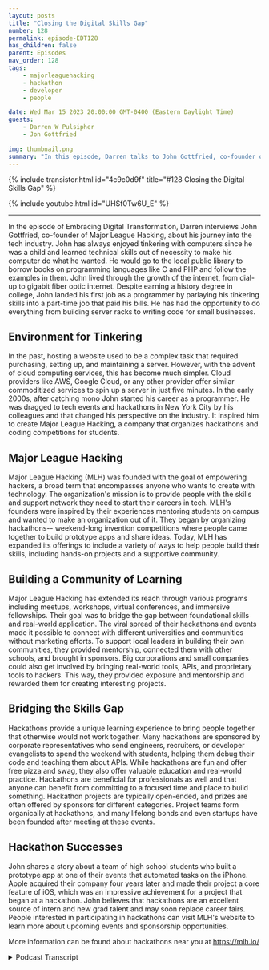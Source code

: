 ```yaml
---
layout: posts
title: "Closing the Digital Skills Gap"
number: 128
permalink: episode-EDT128
has_children: false
parent: Episodes
nav_order: 128
tags:
    - majorleaguehacking
    - hackathon
    - developer
    - people

date: Wed Mar 15 2023 20:00:00 GMT-0400 (Eastern Daylight Time)
guests:
    - Darren W Pulsipher
    - Jon Gottfried

img: thumbnail.png
summary: "In this episode, Darren talks to John Gottfried, co-founder of Major League hacking, about closing the digital skills gap through practical collaborative work using hackathons."
---
```


{% include transistor.html id="4c9c0d9f" title="#128 Closing the Digital Skills Gap" %}

{% include youtube.html id="UHSf0Tw6U_E" %}

---

In the episode of Embracing Digital Transformation, Darren interviews John Gottfried, co-founder of Major League Hacking,  about his journey into the tech industry. John has always enjoyed tinkering with computers since he was a child and learned technical skills out of necessity to make his computer do what he wanted. He would go to the local public library to borrow books on programming languages like C and PHP and follow the examples in them. John lived through the growth of the internet, from dial-up to gigabit fiber optic internet. Despite earning a history degree in college, John landed his first job as a programmer by parlaying his tinkering skills into a part-time job that paid his bills. He has had the opportunity to do everything from building server racks to writing code for small businesses.

## Environment for Tinkering

In the past, hosting a website used to be a complex task that required purchasing, setting up, and maintaining a server. However, with the advent of cloud computing services, this has become much simpler. Cloud providers like AWS, Google Cloud, or any other provider offer similar commoditized services to spin up a server in just five minutes. In the early 2000s, after catching mono John started his career as a programmer. He was dragged to tech events and hackathons in New York City by his colleagues and that changed his perspective on the industry. It inspired him to create Major League Hacking, a company that organizes hackathons and coding competitions for students.

## Major League Hacking

Major League Hacking (MLH) was founded with the goal of empowering hackers, a broad term that encompasses anyone who wants to create with technology. The organization's mission is to provide people with the skills and support network they need to start their careers in tech. MLH's founders were inspired by their experiences mentoring students on campus and wanted to make an organization out of it. They began by organizing hackathons-- weekend-long invention competitions where people came together to build prototype apps and share ideas. Today, MLH has expanded its offerings to include a variety of ways to help people build their skills, including hands-on projects and a supportive community.

## Building a Community of Learning

Major League Hacking has extended its reach through various programs including meetups, workshops, virtual conferences, and immersive fellowships. Their goal was to bridge the gap between foundational skills and real-world application. The viral spread of their hackathons and events made it possible to connect with different universities and communities without marketing efforts. To support local leaders in building their own communities, they provided mentorship, connected them with other schools, and brought in sponsors. Big corporations and small companies could also get involved by bringing real-world tools, APIs, and proprietary tools to hackers. This way, they provided exposure and mentorship and rewarded them for creating interesting projects.

## Bridging the Skills Gap

Hackathons provide a unique learning experience to bring people together that otherwise would not work together. Many hackathons are sponsored by corporate representatives who send engineers, recruiters, or developer evangelists to spend the weekend with students, helping them debug their code and teaching them about APIs. While hackathons are fun and offer free pizza and swag, they also offer valuable education and real-world practice. Hackathons are beneficial for professionals as well and that anyone can benefit from committing to a focused time and place to build something. Hackathon projects are typically open-ended, and prizes are often offered by sponsors for different categories. Project teams form organically at hackathons, and many lifelong bonds and even startups have been founded after meeting at these events.

## Hackathon Successes

John shares a story about a team of high school students who built a prototype app at one of their events that automated tasks on the iPhone. Apple acquired their company four years later and made their project a core feature of iOS, which was an impressive achievement for a project that began at a hackathon. John believes that hackathons are an excellent source of intern and new grad talent and may soon replace career fairs. People interested in participating in hackathons can visit MLH's website to learn more about upcoming events and sponsorship opportunities.

More information can be found about hackathons near you at https://mlh.io/



<details>
<summary> Podcast Transcript </summary>

<p>﻿1</p>
<p>John, welcome to the show.</p>
<p>Thanks for having me, Darren.</p>
<p>I'm really excited.</p>
<p>Hey, when we first talked andwe only talked briefly because I didn'twant to go too farbecause I wanted my one of mylisteners to hear because, well,you guys are setting up super, super cool.</p>
<p>But before you even get there,you got to tell me how you got started.</p>
<p>Give me your backgroundbecause it's an unusual journey.</p>
<p>Yeah, you know, it's funny.</p>
<p>I had a zig zag path to where I am now.</p>
<p>I, you know, was always one of those kidstinkering with computers and,you know, the generation I'm from.</p>
<p>I started out withdial up Internet and floppy disks,and so slightly beforethe Internet was ubiquitous everywhere.</p>
<p>But I was hooked from the beginning and</p>
<p>I wanted to do interesting things.</p>
<p>And the only way to do it at that point intime was to learn some technical skills.</p>
<p>Right.</p>
<p>There was really no other wayto make the computer do what I wanted.</p>
<p>And so I just did it out of necessity.</p>
<p>I didn't really understand thatas a career path.</p>
<p>I didn't really think of itas a particular pursuit.</p>
<p>It was just what I needed to doto enjoy playing with my computer.</p>
<p>All right.</p>
<p>So how did you do that back then?</p>
<p>Becauseyou can't just go to the Internetwhen the Internet wasn't really there.</p>
<p>So and this may be hardfor some of the younger listeners.</p>
<p>What did you do to build upyour skills gap at that time?</p>
<p>So I would go tothe local public libraryand check out a book.</p>
<p>At that point, it was</p>
<p>I was learning Cand then eventually learned PHP,and a lot of the timesthe books would have a floppy diskor a CD in the back with a compileror interpreter on it.</p>
<p>And I would just follow the examplesin the book and see where that got me.</p>
<p>Well, I think that's howthat's how I learned to.</p>
<p>Yeah, same thing, right?</p>
<p>I'd go get a book at the library,or if I really wanted the book really bad,</p>
<p>I'd spend my lawnmower money for it.</p>
<p>Yep. Right.</p>
<p>And then start tinkeringand following the examples.</p>
<p>I mean, I always said there's onlyone program ever written in the world.</p>
<p>Hello, World.</p>
<p>Yeah, basically, everything else isjust an adaptation to Hello World.</p>
<p>Isn't that right?</p>
<p>Pretty much, yeah. And, you know, I.</p>
<p>It's funny, like, Ikind of, like,lived through the growth of the internet.</p>
<p>Like, I remember very distinctly,you know, when we got DSLand then when we got cable Internet,and then when we got, you know, fiberoptic and like, you know, from the time</p>
<p>I started with computers to the time</p>
<p>I basically got to college,like in that sort of 20 year timeframe,we went from nothing to fiber optic,you know, gigabit Internet.</p>
<p>And so it's pretty cool, like, toto live through that.</p>
<p>And I always like tell, you know, alot of the students that we work with thatmaybe I was like the last generationto grow up without the Internet.</p>
<p>Yeah. Yeah.</p>
<p>You absolutely probably.</p>
<p>All right. So that's how.</p>
<p>So you tinker pretty young, then?</p>
<p>Yeah. Yeah, pretty young. And</p>
<p>I didn'teven really pursue computer science as.</p>
<p>As a pursuit in college.</p>
<p>Like, I got a history degree.</p>
<p>And so I kept tinkeringand eventually was able to sort of, like,parlaymy tinkering skills into a part time jobthat paid, you know, my billswhen I was in college.</p>
<p>And and that was how I got into tech.</p>
<p>Then there's kind of a funny storyabout how I got my first job, but like,that was how I first got employedas a programmer, a bad programmer.</p>
<p>Well, you're</p>
<p>I used to say during the 1990s</p>
<p>I was in Silicon Valley during the dotcom boom,if you had a pulse and you could type,you were a programmerbecause they were in such short,short supply.</p>
<p>Yeah, that yeah, there were tonsof history majors that were programing.</p>
<p>BHP and back office stuff and yeah,</p>
<p>I was like wow, because I just wentto four years of university and, you know,and learned how to program.</p>
<p>I thought, well, that's a wholenother story.</p>
<p>I mean, the cool thing about itwas that youkind of got to do everythinglike soup to nuts.</p>
<p>Like I was, yeah,</p>
<p>I was building the server rack in the backand then also writing the codethat ran on it,you know,because a lot of thesewere small businesses and they weren't,at least for me, like they didn'thave software engineering teamsand IT teams, it was like meand maybe someone else at that.</p>
<p>Those are the fun times, right?</p>
<p>So it was a lot of fun.</p>
<p>I definitely remember itvery fondly, though.</p>
<p>You know, it's it's</p>
<p>I can certainly accomplish more now.</p>
<p>Yeah. So how has that changed?</p>
<p>How do you think that's changed now?</p>
<p>Do you are therestill some of those small back office?</p>
<p>I need I need a guy to rack and stackor has a cloudcompletely just consumed all that. Sothose jobs still exist?</p>
<p>Actually,</p>
<p>I think they'll always exist, Butdevelopers are able to get up to speedmuch more quicklyand build much more complex applicationsat the get go.</p>
<p>Right.</p>
<p>Like, you know, I verylike I rememberall this frustration of like,how do I even find somewhere to host my HPwebsite without running a full server?</p>
<p>You know, like that is so true. Yeah.</p>
<p>And now it's like you go to a WRC,you go to Google Cloud,you go to literally like any providerout there, and they all sell effectively,like the same service.</p>
<p>It's almost been commoditizedin a lot of waysand you just spin up a serverand you're ready to go 5 minutes later.</p>
<p>Yeah, yeah. Before you used to have to.</p>
<p>Is there an old box somewhere</p>
<p>I can hook up or do I have to go buy one?</p>
<p>Yeah, Yeah.</p>
<p>I don't want to spend the whole timelike, reminiscing, but like, I, my dadused to take me to these things calledcomputer shows, right where it was new.</p>
<p>AG In real life,you know, like you walk aroundand there's the motherboard standand there's the memory stand.</p>
<p>Yeah.</p>
<p>And there's like, you know, whatever.</p>
<p>And that was how I builtmy first handful of computers.</p>
<p>And it was fun.</p>
<p>I mean, it's kind of nicenot to have to do that now,but it was definitely a cool experienceand a great learning experience.</p>
<p>All right.</p>
<p>So all of this background that you have,</p>
<p>Yeah.</p>
<p>How did you get to where you'rea co-founder of Major League Hacking?</p>
<p>Explain.</p>
<p>Explain that.</p>
<p>Sure.</p>
<p>Are you picking up that background noise?</p>
<p>No, not at all.</p>
<p>Sorry.</p>
<p>There was like a loudmotorcycle in the background.</p>
<p>So this is kind ofthe weird, funny part of the storyof how my careeractually started in college.</p>
<p>Like many people, I call it mono,which is typically not life threatening,but really not fun,you know, sickness to have.</p>
<p>And I took a semester offand I went back to suburban</p>
<p>New York where I, you know,my parents were all my friends were gone.</p>
<p>I had nothing to do.</p>
<p>And once I was feeling better,</p>
<p>I was bored out of my freaking mind. So</p>
<p>I went on Craigslist and started applyingfor programing jobs to fill the time.</p>
<p>And it just so happenedthat there was a EdTech startup in Nyack,</p>
<p>New York, which is like, it's probablythe only startup in like a 50 mile radius.</p>
<p>And they for some reasoninterviewed me off of Craigslistand hired me for apart time programing job. Andit was like this veryscrappy kind of cool little operation.</p>
<p>But there were a few peoplethere who were starting to get involvedwith this, like nascent</p>
<p>New York City tech scenethat was springing up around the time.</p>
<p>And we're talking like early 2000s.</p>
<p>And they dragged me to these, like meetupsand hackathonsthat were going on in the city.</p>
<p>And I honestly,</p>
<p>I wasn't that interested at the beginning,but after I went, itblew my mind and set me on this.</p>
<p>Like course,that is very directly related to thoselike first experiences</p>
<p>I had in the New York tech community.</p>
<p>So you think it all came fromfrom that then?</p>
<p>Yeah.</p>
<p>If I hadn't caught mono, I'd probably bea history teacher right now. Oh,well, we're glad you got mono then.</p>
<p>Right.</p>
<p>But there's a lot of students that areprobably missing out on a great teacher,as what I would say.</p>
<p>Perhaps.</p>
<p>How did how did Major Leaguehacking form them?</p>
<p>Yeah. Sogoing to those tech eventslike complete</p>
<p>Li changed my perspective of the industry.</p>
<p>Part of why I actually went into historyinstead of computerscience is I really wanted to workwith people writing.</p>
<p>Like I cared a lot about helping peopleand teaching people and mentoring andlike all of these things that I perceivedto not really be part of a tech career.</p>
<p>I think I perceived that incorrectly,but that was my perception at the time,was that going into techwas like the movie office spacewhere you kind of sat in a cubicleand like filled out reports.</p>
<p>That's there's a lot to that, by the way,sometimes.</p>
<p>Yeah.</p>
<p>But, you know,when I went to these community eventsand one of the first events I ever wentto was this hackathon called Music</p>
<p>Hack Day.</p>
<p>It was such alike organicand interesting group of people.</p>
<p>Like you had tinkerers, you had musicians,you had hardcore computer scientists,you had all of these different typesgatheringtogether, just like build cool stuff.</p>
<p>And everyone was helping each other.</p>
<p>Everyone was really supportive.</p>
<p>It was incredibly collaborative.</p>
<p>You know,you demoed your half working projectat the end and everyone applauded and likethat just totally blew my mind.</p>
<p>And, you know, after that I was like,wow, Like maybe this is something</p>
<p>I want to do more of.</p>
<p>And so I started goingto, you know, meet ups and hackathonsand all these different tech eventsbasically every, every week.</p>
<p>And eventually someone kind of noticedthat I was super engagedand helping out a lot and recruited mefor a developer evangelist joband you know, from there, you know,in retrospect, it makes a lot of sense.</p>
<p>I ended up doing MLH,but like getting there was this veryconvoluted,convoluted. Yeah, yeah. Oh, very cool.</p>
<p>All right.</p>
<p>So explain to me, I mean, we call itwe call this up.</p>
<p>So closing the skills gap. Yeah. Sowhat do youguys do and how does that help close this?</p>
<p>Because there is a huge skillsgap out there.</p>
<p>We talked earlier a little bit.</p>
<p>There's a big one in cybersecurity.</p>
<p>There's absolutely one in A.I. right now.</p>
<p>And and other areaskeep popping up where we've got skillsgaps that we need to do.</p>
<p>So is that why youit sounds like you didn't start thisbecause of the skills gap you startedbecause you like to be a mentor?</p>
<p>I That's what I heard. Yeah.</p>
<p>Do you like teaching?</p>
<p>You like being out thereand helping peoplerealize maybe their dreams?</p>
<p>Yeah.</p>
<p>I mean, the skills gap is aa way of abstracting awaythe, like, really personal problemwe were solving, you know, myselfand my co-founder Swift, Like,that'sexactly how we wanted to be mentors.</p>
<p>We wanted to help people likeand as developer evangelists.</p>
<p>That was a big part of our job.</p>
<p>For me,you know, I started workingwith a lot of these student communitieson campus, you know, going in to speakto two classes of studentshelping out at their hackathons.</p>
<p>And it was kind of inspiring, right?</p>
<p>Like it was very muchthe thing that I wished I hadwhen I was in school,but it didn't quite exist yet.</p>
<p>And so when we put our jobs to start MLHlike, it was very much leaninginto that thing that we were already doingand trying to make,you know, organization out of it.</p>
<p>What we do at MLH,obviously is a little bit differentthan what it looked likewhen we started ten years ago.</p>
<p>So Major League Hacking isa mission driven organization.</p>
<p>First, like, it's important to understandthat because it guides everything we do,we're actually structured as a B Corp,which is a modelthat is gaining a lot of prominence,but maybe not everyone's heard of.</p>
<p>It's also known as a public Benefit Corp.</p>
<p>It is a for profit company with a missionthat the board and shareholdershave to hold them to.</p>
<p>Our mission is to empower hackers.</p>
<p>Now wait, when yousay hackers is different kinds of hackers.</p>
<p>Yeah, right.</p>
<p>These are not cyber securityhackers, are they?</p>
<p>These are like code developer guys, right?</p>
<p>That's the kind of hacker.</p>
<p>Or are you talking both?</p>
<p>Hacker is an intentionally broad term.</p>
<p>Okay. Right.</p>
<p>To us, it means anyone who wants to createwith technology,we see people at our eventswriting code, frontend developers,backend developers, hardware developers,cybersecurity folks,you know, like multimedia artists,like you see at allsorts of intentionally broad term.</p>
<p>And it is a little bit jargony, right?</p>
<p>Like I think if you asked my grandpawhat a hacker is like, he'dprobably have a very particular like imagecome to mind of like someonetrying to steal his credit card.</p>
<p>Yes, that's kind of what do mean, right?</p>
<p>Like we mean tinkerers and hackersand the,you know, hack the world,hack the planet Sense.</p>
<p>Not that they're hacking into things.</p>
<p>It sounds gotcha.</p>
<p>But you knowwhat we do to empower those hackers isis pretty broad at this point.</p>
<p>So we look at everything through the lensof how do we actually get peoplethe skills and support networkthey need to start their career.</p>
<p>And, you know, that happens in a in ain a lot of different ways.</p>
<p>Hackathons are what we've been knownfor the longest,you know, weekend long inventioncompetitionswhere people come togetherto build prototype apps, have crazy ideaslike they're incredibly popular on collegecampuses.</p>
<p>And, you know, we do about 300 a yearin different schools.</p>
<p>Those events are attended by around</p>
<p>So it's becomea pretty big phenomenon on campus.</p>
<p>But that's really one of the main wayswe help people buildtheir skills is through hands on projects,and that's extendedinto a multitude of different programslike meetups, workshops,virtual conferences, immersive,you know, 12 week fellowships.</p>
<p>But they all revolve around this idea ofhow do you take someonewho has some like foundational interestor skills and then bridge the gap to</p>
<p>I can actually work on thisin the real world and be effective.</p>
<p>So that's really interesting.</p>
<p>Campuses obviously are a primary target.</p>
<p>Do you work really closelywith the individual campuses or theiror do you work closelywith like Atripla or ECM or anything?</p>
<p>I mean, how do you have such a broadyou know, because you said 300.</p>
<p>You're not doing one every day.</p>
<p>You're doing several every week. Yep.</p>
<p>So how do you build that connectionwith universities?</p>
<p>So hacker communitieshave a little bit of a viralspread to them.</p>
<p>What typically happens isall of our hackathonsand many of our other eventsare intercollegiate, so anyone can attendeven nontraditional students, right?</p>
<p>We have a lot of folks from boot campsgoing to events these days.</p>
<p>So what happens is your friend dragsyou to an eventand you have a life changing experienceand you go home and you're like, Oh, wow,</p>
<p>I want to bring that to my school to.</p>
<p>And so that's basicallyhow all ten models are so viral.</p>
<p>It's the funny thing.</p>
<p>It's like we've basically never donemarketing.</p>
<p>Like it's just not something we've touchedand it's all happened by word of mouth.</p>
<p>Wow. That's well,that kind of goes into the wholesocial scene of hackers anyway, right?</p>
<p>It does.</p>
<p>It's incredibly collaborative.</p>
<p>It's incredibly like connected.</p>
<p>And I you know,everyone, I think, has it has a similarreaction to I did where they</p>
<p>I go to these events and communitiesand they're like, this is amazing.</p>
<p>Like this is something I want.</p>
<p>And so they figure outhow to make it happen, right?</p>
<p>And it looks slightly differentevery every school and every community.</p>
<p>But they all kind of share that same like,you know, underlying cultural valueof trying to create cool stuff and learn.</p>
<p>So. So what do you guys actuallythen provide?</p>
<p>And let's say that, hey,</p>
<p>I want to do this at my school,or it doesn't evenhave to be a school, does it?</p>
<p>It doesn't have to be a school.</p>
<p>I could do it in</p>
<p>I could do it in Folsom, California.</p>
<p>We're going to have a hackathonin Folsom, California.</p>
<p>Yeah.</p>
<p>And there's actually a number of eventsthat are like off campus.</p>
<p>But for local students. Sowe provide a lot of the, like,mentorshipgetting back to that and connective tissuebetween all these communities, right?</p>
<p>Because they might all existas these isolated groups,we help bridge them together.</p>
<p>So we work with every locallike chapter leader and organizerto help them learn how to put on an eventfor the first time or learnhow to build a thriving community.</p>
<p>We connect them to peopleat other schools.</p>
<p>We help them bring students infrom many different campuses.</p>
<p>We bring in sponsors that helppay for pizza at their events, right?</p>
<p>There's all of these different thingsthat are basically enablementof local leadersto build their own communitiesthat, you know, sharesimilar values and culture,but all have their own flavor as well.</p>
<p>Now that that's super cool. All right.</p>
<p>So I love I love the idea of building thecommunity, getting all that.</p>
<p>How does someonelike a big corporationor even a small company,how do how do they get plugged in eithermaybe send even some of their employeesto enjoy that commentary?</p>
<p>But also how how are we mighthow might somehow injecting.</p>
<p>Hey, I would love if the hacking communityhelped figure out this type of problem.</p>
<p>Is that possible?</p>
<p>And then also of course, I want to hiresome of these people, right?</p>
<p>Yeah.</p>
<p>This is kind of where we get to the wholedigital skills gap.</p>
<p>Right? Right.</p>
<p>So even the best computer sciencecurriculums in the worldare probably not using the same toolsthat companies use on a day to daybasis and put out.</p>
<p>No, absolutely not. Yeah, yeah, yeah.</p>
<p>They're teachingfoundational concepts, right?</p>
<p>But it'sstill really importantthat you touch those real world tools.</p>
<p>So where companies come inis a lot of the time they are the onesbringing the tools to the hackers.</p>
<p>These could be tools that are open source,like a react or a pythonor something like that.</p>
<p>They could be APIs and proprietary tools.</p>
<p>Either way, you're giving someone exposureto a piece of technologythat they perhapsnever would have otherwise encountered.</p>
<p>And then you're able to also, like,reward them for doing somethinginteresting with the technology,with things like prizes for projectsand also mentoring them directly on,you know, stumbling blocksand how to make the most of it.</p>
<p>And so a lot of the events like doingdo have corporate reps,like people will sponsor these events,maybe send a couple of engineers,maybe you send a recruiteror maybe you send a developer evangelist,but they spend the weekendwith the students, likedebugging their code at night and talkingabout how cool their APIs and,you know, giving out swag.</p>
<p>And it's honestly a huge partof what makes these these eventsso exciting and successful.</p>
<p>Like, I was talking to someone earlierand I was talking abouthow like hackathons are almost like a baitand switch learning initiative.</p>
<p>Yeah,yeah.</p>
<p>Like if you go in and you're like,</p>
<p>I want to have a fun weekendwith my friends and get free pizzaand swag and like, meet some companiesand you leave and you're like, Oh wow.</p>
<p>Like I learned a lot from doing that.</p>
<p>Like you're not going into get a certification or take a courseyou're going in to just like,have fun and build something cool.</p>
<p>But the process is incredibly education.</p>
<p>Oh yeah, absolutely.</p>
<p>I have a boatload of kids.</p>
<p>I have ten kids andhow many are.</p>
<p>So you can all go to hackathons now?</p>
<p>They have they havesome of them have been to hackathons.</p>
<p>Three of them are in the i.t.</p>
<p>Three My boys are in the space andone of my daughters is in the IT space.</p>
<p>And it's interesting, I cantell you which ones are good programmersand I'm not going to say that virtuallyand, but they've had a lot of funat the hackathons.</p>
<p>Yeah they absolutely have.</p>
<p>And it's interesting thatbecause they told me I learned morein a weekend hackathon on whatit's like to work in the real worldbecause three well,all four of those are in the real worldnow working and they're going,</p>
<p>I understand the rules and there's processand things like thatthat you go through.</p>
<p>But the one thing they've all said,especially with COVID hitting,</p>
<p>I miss the collaboration.</p>
<p>Yeah.</p>
<p>So I'm almost thinkingmaybe there needs to be like a hackathonfor, you know, as professionalsand that should be fine, right?</p>
<p>We can go to hackathons, too, right?</p>
<p>That's not a problem. Yeah, absolutely.</p>
<p>It's funny, like student hackathonshave definitely become the norm.</p>
<p>When I was startingout and going to those events in New York,most of the events were professionals.</p>
<p>Like I was actuallyone of the few students there,but it came kind of full 180and now it's mostly students.</p>
<p>I think hackathons are valuable regardlessof someone's stage of their careerlike that.</p>
<p>The underlying concept,if you really distill it down, is likeyou're committing to a focused timeand place to build somethingand that something could be a robot,it could be a website,it could be a mobile app,it could just be like, Hey,like I want to play around withlike the GPT API and see what it does.</p>
<p>Yeah, it doesn't really matter,but like actually having the focused timeand space and people around you doingthe same thing creates this like reallylike unique environment.</p>
<p>Who comes up with the project? Are theythe sponsors?</p>
<p>Do you guys have like a catalog of Hey,here's, here's a whole bunch of thingsthat you guys can do it your catalogto the chapter leader or the chapter?</p>
<p>Yeah, you call themchapter leaders, right?</p>
<p>Yeah, I mean, we call them organizers,we call them translators.</p>
<p>They're all the same thing. Butso the projects areincredibly open endedwhen you go to a hackathon,typically the sponsors are offering prizesfor different things.</p>
<p>It could bemaybe the best project that uses their APIor the best projectthat, you know, is focused on social good.</p>
<p>They could be broad categories,they could be technology specific.</p>
<p>It really depends what the companyis trying to accomplish.</p>
<p>But that's a bigpart of these events is prizes.</p>
<p>No one's required to use any of those.</p>
<p>It's certainly a nice incentive, butpeople can really buildwhatever they want.</p>
<p>Like I mean, I use the exampleslike robot website, mobile app,like homemade self-driving car,like I've seen all of those at hackathon.</p>
<p>It's like you gotyou got such a mix of different thingsbecause you have a mixof different people, all right,with different skills and interests.</p>
<p>And one of the coolest things aboutit is like most of the projectteams at these events are formedorganically the day you arrive.</p>
<p>So like you might get thereon a Friday night, you don't know anyoneand then you just kind of like arbitrarilypick someone with a cool ideato work with for the weekendand you spend the next 48 hours togetherand that can be like a lifelong bond,right?</p>
<p>Like it's not uncommon for peopleto like literally, like found startupstogether after meeting at a hackathon.</p>
<p>Oh, I'm glad you brought that up.</p>
<p>Can you tell methe most successful startupthat's come from one of your hackathonsor you're not at liberty to say?</p>
<p>No. I mean, I don't knowwhat the most successful would be.</p>
<p>One of my favorite ones isthere is ateam of high school studentsat one of our eventswho built this like prototype appthat let you automate differenttasks on your iPhone.</p>
<p>So like when I get an emailcopy it to Slack or something like that,they built out of the hackathonthey demoed, they won some prizeand I think like four years later, Appleacquired their companyand made it a core feature of iOS.</p>
<p>So like literally that project,it's like literally millions of iPhonesnow was first built when they werein high school at one of our hackathons,and I have this like demo videothat I found oncethey got acquired where I was like,</p>
<p>Oh yeah, they were like pretty nervous.</p>
<p>And, you know, it didn't really,you know, they were not likethe most excited to be showing that off.</p>
<p>But hey, it went somewhere really cool.</p>
<p>That's super coolbecause not only you're doing this atthe hackathon, you also have to present,you have to know.</p>
<p>So it's more than just writing code,which I love, right?</p>
<p>You're developing something,not just writing code.</p>
<p>It's very different.</p>
<p>Yeah.</p>
<p>Mean like you have to you got to be ableto, like, express your ideaand collaborate with peopleyou've never metand also turn that into functioning code.</p>
<p>Yeah, well, into something that worksright at the end.</p>
<p>Right. Wonderful.</p>
<p>All right, so the big question,how do people find out more about thisif they want to do hackathonsin their area?</p>
<p>Do they dothey just try and find a chapter?</p>
<p>Do they reach out to you?</p>
<p>How how does this all work? Yeah. Sothesedays people can go to our website,which is, you know, MLH, I knowwe have tons and tons of events for peopleto get involvedwith sponsorship opportunitiesto, you know, everythingfrom attending to sponsoringand whatever you can imagine in between.</p>
<p>The one thing I would say, like asyou know, that we didn'treally get to in-depth on, but like</p>
<p>I honestly think that this is probablythe best place to find internsand new grad talent.</p>
<p>Like it'sit, you know,they haven't quite yet,but I think they will pretty soonsupplant career fairsas like the main source of campus talentbecause you can't really comparegetting a stack of resumesto seeing someone demoa project and Yeah, or work.</p>
<p>See, I think this is brilliant, right?</p>
<p>Especially being an industry.</p>
<p>If I need to hire good programmers,</p>
<p>I should tell my senior programmersyou're on a hackathon this weekend.</p>
<p>Yeah.</p>
<p>And come back with five candidates from itand sitting on teams with peopleseeing how they work.</p>
<p>Mm hmm. I thinkand seeing if they can lure.</p>
<p>It's to me when I try and hire someone,</p>
<p>I want to see if they're teachable.</p>
<p>Yeah.</p>
<p>If they can pick up on thingsand learn new things.</p>
<p>Or are they just stuck in their ways?</p>
<p>This is brilliant.</p>
<p>Yeah.</p>
<p>And I think one of the likemost special things about itis that method of like sitting and seeinghow someone works or seeing their demoallows people to differentiate themselvesin real life when on paperthey might not be very differentiated.</p>
<p>You know,like I went to a state school in New York,it's a good school, had a great computerscience program, no complaints,but like I had a history degreeand also no onewould rank my school over like the MIT isin Stanford's of the world.</p>
<p>And so, you know,a lot of people are at that likeinherent disadvantage when you go throughresume filtering systemsand hackathons, give them an opportunityto, like stand out.</p>
<p>Yeah, to stand out and make a connectionand get a job that they might not haveotherwise had any chance at allas a cold candidate.</p>
<p>I think it's I think it's a great idea.</p>
<p>I'm goingto take that back to my management,say if we want it, find good,you know, developersor whatever or solutionarchitects, let's go to some hackathons.</p>
<p>These are people</p>
<p>I don't know if you're at a hackathonis because you are passionateabout it. Yep.</p>
<p>Right.</p>
<p>You're not going to spend your weekendto do something that you hate. Yes.</p>
<p>It's there'sdefinitely a love of the craft.</p>
<p>Yeah.</p>
<p>Oh, John,it has been wonderful talking to you.</p>
<p>It's gotten me allall pumped up a little bit.</p>
<p>I'm like, Man,</p>
<p>I want to go to a hackathon.</p>
<p>I just can I take a nap?</p>
<p>Because I'm going to need a nap now.</p>
<p>I'm too old to do 48 hours straightlike I used to. Me too.</p>
<p>But we can get you out to a hackathon.</p>
<p>I think that would be great.</p>
<p>Oh, that sounds like a lot of fun.</p>
<p>So, John,thanks again for coming on the show.</p>

</details>
